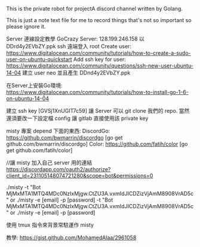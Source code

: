This is the private robot for projectA discord channel written by Golang.

This is just a note text file for me to record things that's not so important so please ignore it.

Server 連線設定教學
GoCrazy Server: 128.199.246.158 以 DDrd4y2EVbZY.ppk ssh 遠端登入 root
Create user: https://www.digitalocean.com/community/tutorials/how-to-create-a-sudo-user-on-ubuntu-quickstart
Add ssh key for user: https://www.digitalocean.com/community/questions/ssh-new-user-ubuntu-14-04
建立 user neo 並且產生 DDnd4y2EVbZY.ppk

在Server上安裝Go環境: https://www.digitalocean.com/community/tutorials/how-to-install-go-1-6-on-ubuntu-14-04

建立 ssh key [GVSj1XnUGIT7c59] 讓 Server 可以 git clone 我們的 repo. 當然還須要改一下設定檔 config 讓 gitlab 直接使用該 private key

misty 專案 depend 下面的東西:
DiscordGo: https://github.com/bwmarrin/discordgo
[go get github.com/bwmarrin/discordgo] 
Color: https://github.com/fatih/color
[go get github.com/fatih/color] 

//讓 misty 加入自己 server 用的連結
https://discordapp.com/oauth2/authorize?client_id=231105148074721280&scope=bot&permissions=0

./misty -t "Bot MjMxMTA1MTQ4MDc0NzIxMjgw.CtZU3A.vxmIdJICDZizVjAmM8908VrAD5c"
or
./misty -e [email] -p [password] -t "Bot MjMxMTA1MTQ4MDc0NzIxMjgw.CtZU3A.vxmIdJICDZizVjAmM8908VrAD5c"
or 
./misty -e [email] -p [password]

使用 tmux 指令來背景常駐運作 misty

教學: https://gist.github.com/MohamedAlaa/2961058